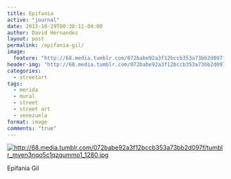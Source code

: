 ```yaml
---
title: Epifania
active: "journal"
date: 2013-10-29T00:38:11-04:00
author: David Hernandez
layout: post
permalink: /epifania-gil/
image:
  feature: "http://68.media.tumblr.com/072babe92a3f12bccb353a73bb2d097f/tumblr_mven3nqo5c1qzqummo1_1280.jpg"
header-img: "http://68.media.tumblr.com/072babe92a3f12bccb353a73bb2d097f/tumblr_mven3nqo5c1qzqummo1_1280.jpg"
categories:
  - streetart
tags:
  - merida
  - mural
  - street
  - street art
  - venezuela
format: image
comments: "true"
---
```

<a href="http://68.media.tumblr.com/072babe92a3f12bccb353a73bb2d097f/tumblr_mven3nqo5c1qzqummo1_1280.jpg" class="popup"  title="Epifania" data-caption="© 2013 by David Hernández"><img src="" alt="http://68.media.tumblr.com/072babe92a3f12bccb353a73bb2d097f/tumblr_mven3nqo5c1qzqummo1_1280.jpg"></a>

Epifania Gil
